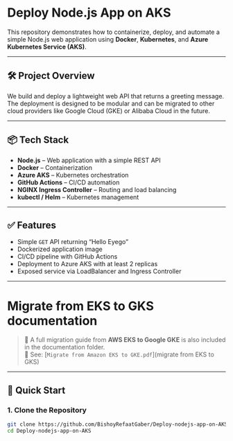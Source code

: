 # Deploy Node.js App on AKS

This repository demonstrates how to containerize, deploy, and automate a simple Node.js web application using **Docker**, **Kubernetes**, and **Azure Kubernetes Service (AKS)**.

---

## 🛠️ Project Overview

We build and deploy a lightweight web API that returns a greeting message. The deployment is designed to be modular and can be migrated to other cloud providers like Google Cloud (GKE) or Alibaba Cloud in the future.

---

## 📦 Tech Stack

- **Node.js** – Web application with a simple REST API
- **Docker** – Containerization
- **Azure AKS** – Kubernetes orchestration
- **GitHub Actions** – CI/CD automation
- **NGINX Ingress Controller** – Routing and load balancing
- **kubectl / Helm** – Kubernetes management

---

## ✅ Features

- Simple `GET` API returning “Hello Eyego”
- Dockerized application image
- CI/CD pipeline with GitHub Actions
- Deployment to Azure AKS with at least 2 replicas
- Exposed service via LoadBalancer and Ingress Controller

---
# Migrate from EKS to GKS documentation
> 📝 A full migration guide from **AWS EKS to Google GKE** is also included in the documentation folder.  
> 📄 See: [`Migrate from Amazon EKS to GKE.pdf`](migrate from EKS to GKS)

---

## 🚀 Quick Start

### 1. Clone the Repository

```bash
git clone https://github.com/BishoyRefaatGaber/Deploy-nodejs-app-on-AKS.git
cd Deploy-nodejs-app-on-AKS
